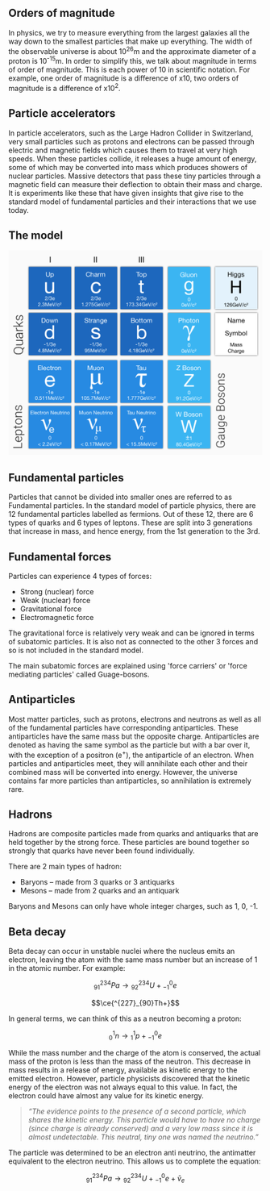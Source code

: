 ## Orders of magnitude
In physics, we try to measure everything from the largest galaxies all the way down to the smallest particles that make up everything. The width of the observable universe is about 10<sup>26</sup>m and the approximate diameter of a proton is 10<sup>-15</sup>m. In order to simplify this, we talk about magnitude in terms of order of magnitude. This is each power of 10 in scientific notation. For example, one order of magnitude is a difference of x10, two orders of magnitude is a difference of x10<sup>2</sup>.

## Particle accelerators
In particle accelerators, such as the Large Hadron Collider in Switzerland, very small particles such as protons and electrons can be passed through electric and magnetic fields which causes them to travel at very high speeds. When these particles collide, it releases a huge amount of energy, some of which may be converted into mass which produces showers of nuclear particles. Massive detectors that pass these tiny particles through a magnetic field can measure their deflection to obtain their mass and charge. It is experiments like these that have given insights that give rise to the standard model of fundamental particles and their interactions that we use today.

## The model
![The standard model](standard_model.png)

## Fundamental particles
Particles that cannot be divided into smaller ones are referred to as Fundamental particles. In the standard model of particle physics, there are 12 fundamental particles labelled as fermions. Out of these 12, there are 6 types of quarks and 6 types of leptons. These are split into 3 generations that increase in mass, and hence energy, from the 1st generation to the 3rd.

## Fundamental forces
Particles can experience 4 types of forces:
- Strong (nuclear) force
- Weak (nuclear) force
- Gravitational force
- Electromagnetic force
 
The gravitational force is relatively very weak and can be ignored in terms of subatomic particles. It is also not as connected to the other 3 forces and so is not included in the standard model.
 
The main subatomic forces are explained using 'force carriers' or 'force mediating particles' called Guage-bosons.

## Antiparticles
Most matter particles, such as protons, electrons and neutrons as well as all of the fundamental particles have corresponding antiparticles. These antiparticles have the same mass but the opposite charge. Antiparticles are denoted as having the same symbol as the particle but with a bar over it, with the exception of a positron (e<sup>+</sup>), the antiparticle of an electron. When particles and antiparticles meet, they will annihilate each other and their combined mass will be converted into energy. However, the universe contains far more particles than antiparticles, so annihilation is extremely rare.

## Hadrons
Hadrons are composite particles made from quarks and antiquarks that are held together by the strong force. These particles are bound together so strongly that quarks have never been found individually.
 
There are 2 main types of hadron:
- Baryons – made from 3 quarks or 3 antiquarks
- Mesons – made from 2 quarks and an antiquark
 
Baryons and Mesons can only have whole integer charges, such as 1, 0, -1.
 
## Beta decay
Beta decay can occur in unstable nuclei where the nucleus emits an electron, leaving the atom with the same mass number but an increase of 1 in the atomic number. For example:

$${}^{234}_{91}Pa \rightarrow {}^{234}_{92}U + {}^{0}_{-1}e$$

$$\ce{^{227}_{90}Th+}$$
 
In general terms, we can think of this as a neutron becoming a proton:

$${}^{1}_{0}n \rightarrow {}^{1}_{1}p + {}^{0}_{-1}e$$
 
While the mass number and the charge of the atom is conserved, the actual mass of the proton is less than the mass of the neutron. This decrease in mass results in a release of energy, available as kinetic energy to the emitted electron. However, particle physicists discovered that the kinetic energy of the electron was not always equal to this value. In fact, the electron could have almost any value for its kinetic energy.
 
> *“The evidence points to the presence of a second particle, which shares the kinetic energy.  This particle would have to have no charge (since charge is already conserved) and a very low mass since it is almost undetectable.  This neutral, tiny one was named the neutrino.”*
 
The particle was determined to be an electron anti neutrino, the antimatter equivalent to the electron neutrino. This allows us to complete the equation:

$${}^{234}_{91}Pa \rightarrow {}^{234}_{92}U + {}^{0}_{-1}e + \bar{v}_{e}$$
